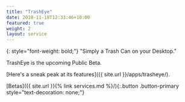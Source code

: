 ```yaml
---
title: "TrashEye"
date: 2018-11-18T12:33:46+10:00
featured: true
weight: 2
layout: service
---
```


{: style="font-weight: bold;"}
"Simply a Trash Can on your Desktop."

TrashEye is the upcoming Public Beta.

<!--break-->

[Here's a sneak peak at its features]({{ site.url }}/apps/trasheye/).

[Betas]({{ site.url }}{% link services.md %}/){:.button .button-primary style="text-decoration: none;"}

